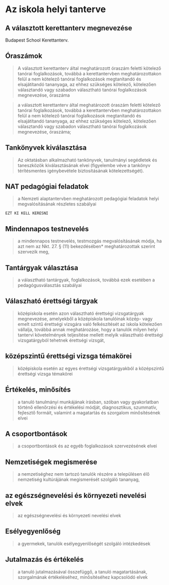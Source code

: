 # Az iskola helyi tanterve
## A választott kerettanterv megnevezése

Budapest School Kerettanterv.

## Óraszámok

> A választott kerettanterv által meghatározott óraszám feletti kötelező tanórai foglalkozások, továbbá a kerettantervben meghatározottakon felül a nem kötelező tanórai foglalkozások megtanítandó és elsajátítandó tananyaga, az ehhez szükséges kötelező, kötelezően választandó vagy szabadon választható tanórai foglalkozások megnevezése, óraszáma

> a választott kerettanterv által meghatározott óraszám feletti kötelező tanórai foglalkozások, továbbá a kerettantervben meghatározottakon felül a nem kötelező tanórai foglalkozások megtanítandó és elsajátítandó tananyaga, az ehhez szükséges kötelező, kötelezően választandó vagy szabadon választható tanórai foglalkozások megnevezése, óraszáma;



## Tankönyvek kiválasztása

> Az oktatásban alkalmazható tankönyvek, tanulmányi segédletek és taneszközök kiválasztásának elvei (figyelembe véve a tankönyv térítésmentes igénybevétele biztosításának kötelezettségét).


## NAT pedagógiai feladatok

 > a Nemzeti alaptantervben meghatározott pedagógiai feladatok helyi megvalósításának részletes szabályai

`EZT KI KELL KERESNI`

## Mindennapos testnevelés

> a mindennapos testnevelés, testmozgás megvalósításának módja, ha azt nem az Nkt. 27. § (11) bekezdésében* meghatározottak szerint szervezik meg, 

##  Tantárgyak választása 

 > a választható tantárgyak, foglalkozások, továbbá ezek esetében a pedagógusválasztás szabályai

## Válaszható érettségi tárgyak

 > középiskola esetén azon választható érettségi vizsgatárgyak megnevezése, amelyekből a középiskola tanulóinak közép- vagy emelt szintű érettségi vizsgára való felkészítését az iskola kötelezően vállalja, továbbá annak meghatározáse, hogy a tanulók milyen helyi tantervi követelmények teljesítése mellett melyik választható érettségi vizsgatárgyból tehetnek érettségi vizsgát, 

## középszintű érettségi vizsga témakörei

 > középiskola esetén az egyes érettségi vizsgatárgyakból a középszintű érettségi vizsga témakörei

## Értékelés, minősítés 

> a tanuló tanulmányi munkájának írásban, szóban vagy gyakorlatban történő ellenőrzési és értékelési módját, diagnosztikus, szummatív, fejlesztő formáit, valamint a magatartás és szorgalom minősítésének elvei

## A csoportbontások
> a csoportbontások és az egyéb foglalkozások szervezésének elvei

## Nemzetiségek megismerése
> a nemzetiséghez nem tartozó tanulók részére a településen élő nemzetiség kultúrájának megismerését szolgáló tananyag, 

## az egészségnevelési és környezeti nevelési elvek
> az egészségnevelési és környezeti nevelési elvek

## Esélyegyenlőség
 > a gyermekek, tanulók esélyegyenlőségét szolgáló intézkedések

## Jutalmazás és értékelés

 > a tanuló jutalmazásával összefüggő, a tanuló magatartásának, szorgalmának értékeléséhez, minősítéséhez kapcsolódó elvek
